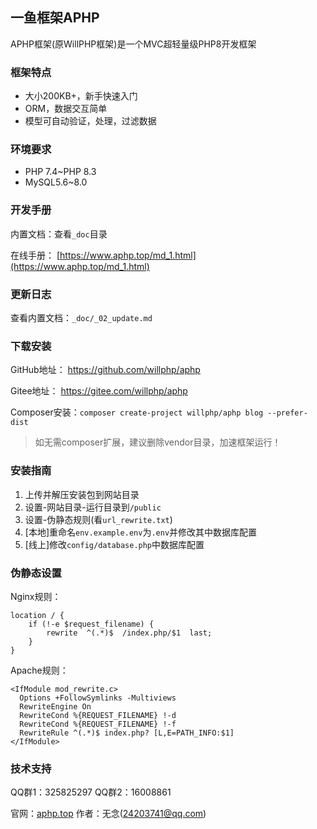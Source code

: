 ## 一鱼框架APHP

APHP框架(原WillPHP框架)是一个MVC超轻量级PHP8开发框架

### 框架特点

- 大小200KB+，新手快速入门
- ORM，数据交互简单
- 模型可自动验证，处理，过滤数据

### 环境要求

- PHP 7.4~PHP 8.3
- MySQL5.6~8.0

### 开发手册

内置文档：查看`_doc`目录

在线手册： [https://www.aphp.top/md_1.html](https://www.aphp.top/md_1.html)

### 更新日志

查看内置文档：`_doc/_02_update.md`

### 下载安装

GitHub地址： https://github.com/willphp/aphp

Gitee地址： https://gitee.com/willphp/aphp

Composer安装：`composer create-project willphp/aphp blog --prefer-dist`

> 如无需composer扩展，建议删除vendor目录，加速框架运行！ 

### 安装指南

1. 上传并解压安装包到网站目录
2. 设置-网站目录-运行目录到`/public`
3. 设置-伪静态规则(看`url_rewrite.txt`)
4. [本地]重命名`env.example.env`为`.env`并修改其中数据库配置
5. [线上]修改`config/database.php`中数据库配置

### 伪静态设置

Nginx规则：

```
location / {
	if (!-e $request_filename) {
		rewrite  ^(.*)$  /index.php/$1  last;
	}
}
```

Apache规则：

```
<IfModule mod_rewrite.c>
  Options +FollowSymlinks -Multiviews
  RewriteEngine On
  RewriteCond %{REQUEST_FILENAME} !-d
  RewriteCond %{REQUEST_FILENAME} !-f
  RewriteRule ^(.*)$ index.php? [L,E=PATH_INFO:$1]
</IfModule>
```

### 技术支持

QQ群1：325825297  QQ群2：16008861

官网：[aphp.top](https://www.aphp.top) 作者：无念(24203741@qq.com) 